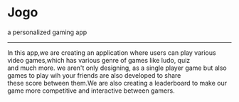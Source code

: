 # Jogo
a personalized gaming app

_________________________________________________________________________________________________________________________________________________________
In this app,we are creating an application where users can play various video games,which has various genre of games like ludo, quiz\
and much more. we aren't only designing, as a single player game but also games to play wih your friends are also developed to share \
these score between them.We are also creating a leaderboard to make our game more competitive and interactive between gamers.
